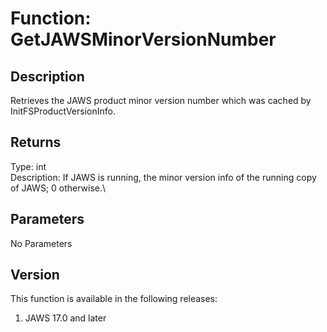 # Function: GetJAWSMinorVersionNumber

## Description

Retrieves the JAWS product minor version number which was cached by
InitFSProductVersionInfo.

## Returns

Type: int\
Description: If JAWS is running, the minor version info of the running
copy of JAWS; 0 otherwise.\

## Parameters

No Parameters

## Version

This function is available in the following releases:

1.  JAWS 17.0 and later
